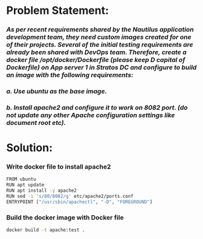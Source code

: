 # Problem Statement:
### *As per recent requirements shared by the Nautilus application development team, they need custom images created for one of their projects. Several of the initial testing requirements are already been shared with DevOps team. Therefore, create a docker file /opt/docker/Dockerfile (please keep D capital of Dockerfile) on App server 1 in Stratos DC and configure to build an image with the following requirements:*

### *a. Use ubuntu as the base image.*
### *b. Install apache2 and configure it to work on 8082 port. (do not update any other Apache configuration settings like document root etc).*

# Solution:

### Write docker file to install apache2
```bash
FROM ubuntu
RUN apt update
RUN apt install -y apache2
RUN sed -i 's/80/8082/g' etc/apache2/ports.conf
ENTRYPOINT ["/usr/sbin/apachectl", "-D", "FOREGROUND"]
```
### Build the docker image with Docker file

```bash
docker build -t apache:test .
```

